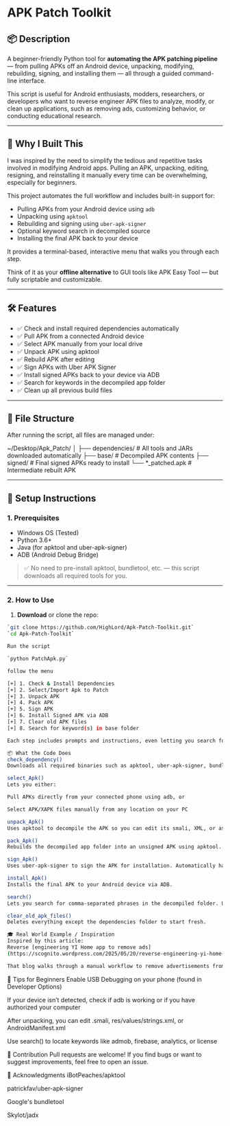 # APK Patch Toolkit

## 📦 Description

A beginner-friendly Python tool for **automating the APK patching pipeline** — from pulling APKs off an Android device, unpacking, modifying, rebuilding, signing, and installing them — all through a guided command-line interface.

This script is useful for Android enthusiasts, modders, researchers, or developers who want to reverse engineer APK files to analyze, modify, or clean up applications, such as removing ads, customizing behavior, or conducting educational research.

---

## 🎯 Why I Built This

I was inspired by the need to simplify the tedious and repetitive tasks involved in modifying Android apps. Pulling an APK, unpacking, editing, resigning, and reinstalling it manually every time can be overwhelming, especially for beginners.

This project automates the full workflow and includes built-in support for:

-   Pulling APKs from your Android device using `adb`
-   Unpacking using `apktool`
-   Rebuilding and signing using `uber-apk-signer`
-   Optional keyword search in decompiled source
-   Installing the final APK back to your device

It provides a terminal-based, interactive menu that walks you through each step.

Think of it as your **offline alternative** to GUI tools like APK Easy Tool — but fully scriptable and customizable.

---

## 🛠 Features

-   ✅ Check and install required dependencies automatically
-   ✅ Pull APK from a connected Android device
-   ✅ Select APK manually from your local drive
-   ✅ Unpack APK using apktool
-   ✅ Rebuild APK after editing
-   ✅ Sign APKs with Uber APK Signer
-   ✅ Install signed APKs back to your device via ADB
-   ✅ Search for keywords in the decompiled app folder
-   ✅ Clean up all previous build files

---

## 📁 File Structure

After running the script, all files are managed under:

~/Desktop/Apk_Patch/
│
├── dependencies/ # All tools and JARs downloaded automatically
├── base/ # Decompiled APK contents
├── signed/ # Final signed APKs ready to install
└── \*\_patched.apk # Intermediate rebuilt APK

---

## 🔧 Setup Instructions

### 1. Prerequisites

-   Windows OS (Tested)
-   Python 3.6+
-   Java (for apktool and uber-apk-signer)
-   ADB (Android Debug Bridge)

> ✅ No need to pre-install apktool, bundletool, etc. — this script downloads all required tools for you.

---

### 2. How to Use

1. **Download** or clone the repo:

```bash
`git clone https://github.com/HighLord/Apk-Patch-Toolkit.git`
`cd Apk-Patch-Toolkit`

Run the script

`python PatchApk.py`

follow the menu

[+] 1. Check & Install Dependencies
[+] 2. Select/Import Apk to Patch
[+] 3. Unpack APK
[+] 4. Pack APK
[+] 5. Sign APK
[+] 6. Install Signed APK via ADB
[+] 7. Clear old APK files
[+] 8. Search for keyword(s) in base folder

Each step includes prompts and instructions, even letting you search for specific code or phrases (like ads, firebase, or billing) in the decompiled APK.

📦 What the Code Does
check_dependency()
Downloads all required binaries such as apktool, uber-apk-signer, bundletool, and platform-tools if not found. Also guides you to download JADX for visual exploration of code.

select_Apk()
Lets you either:

Pull APKs directly from your connected phone using adb, or

Select APK/XAPK files manually from any location on your PC

unpack_Apk()
Uses apktool to decompile the APK so you can edit its smali, XML, or asset files.

pack_Apk()
Rebuilds the decompiled app folder into an unsigned APK using apktool.

sign_Apk()
Uses uber-apk-signer to sign the APK for installation. Automatically handles file renaming and cleanup.

install_Apk()
Installs the final APK to your Android device via ADB.

search()
Lets you search for comma-separated phrases in the decompiled folder. Useful for quickly locating code or tracking features like ads or tracking libraries.

clear_old_apk_files()
Deletes everything except the dependencies folder to start fresh.

🎓 Real World Example / Inspiration
Inspired by this article:
Reverse [engineering YI Home app to remove ads]
(https://scognito.wordpress.com/2025/05/20/reverse-engineering-yi-home-app-to-remove-ads/)

That blog walks through a manual workflow to remove advertisements from an Android camera app. My script automates that process and provides a repeatable setup for future mods.

```

🧠 Tips for Beginners
Enable USB Debugging on your phone (found in Developer Options)

If your device isn’t detected, check if adb is working or if you have authorized your computer

After unpacking, you can edit .smali, res/values/strings.xml, or AndroidManifest.xml

Use search() to locate keywords like admob, firebase, analytics, or license

🤝 Contribution
Pull requests are welcome! If you find bugs or want to suggest improvements, feel free to open an issue.

🙌 Acknowledgments
iBotPeaches/apktool

patrickfav/uber-apk-signer

Google's bundletool

Skylot/jadx
